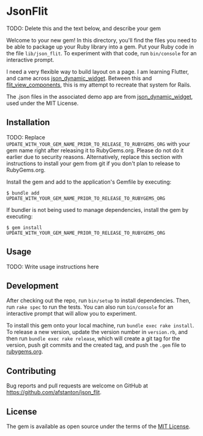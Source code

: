 # JsonFlit

TODO: Delete this and the text below, and describe your gem

Welcome to your new gem! In this directory, you'll find the files you need to be able to package up your Ruby library into a gem. Put your Ruby code in the file `lib/json_flit`. To experiment with that code, run `bin/console` for an interactive prompt.

I need a very flexible way to build layout on a page. I am learning Flutter, and came across [json_dynamic_widget](https://pub.dev/packages/json_dynamic_widget). Between this and [flit_view_components](https://github.com/afstanton/flit_view_components), this is my attempt to recreate that system for Rails.

The .json files in the associated demo app are from [json_dynamic_widget](https://github.com/peiffer-innovations/json_dynamic_widget/tree/main/example/assets/pages), used under the MIT License.

## Installation

TODO: Replace `UPDATE_WITH_YOUR_GEM_NAME_PRIOR_TO_RELEASE_TO_RUBYGEMS_ORG` with your gem name right after releasing it to RubyGems.org. Please do not do it earlier due to security reasons. Alternatively, replace this section with instructions to install your gem from git if you don't plan to release to RubyGems.org.

Install the gem and add to the application's Gemfile by executing:

    $ bundle add UPDATE_WITH_YOUR_GEM_NAME_PRIOR_TO_RELEASE_TO_RUBYGEMS_ORG

If bundler is not being used to manage dependencies, install the gem by executing:

    $ gem install UPDATE_WITH_YOUR_GEM_NAME_PRIOR_TO_RELEASE_TO_RUBYGEMS_ORG

## Usage

TODO: Write usage instructions here

## Development

After checking out the repo, run `bin/setup` to install dependencies. Then, run `rake spec` to run the tests. You can also run `bin/console` for an interactive prompt that will allow you to experiment.

To install this gem onto your local machine, run `bundle exec rake install`. To release a new version, update the version number in `version.rb`, and then run `bundle exec rake release`, which will create a git tag for the version, push git commits and the created tag, and push the `.gem` file to [rubygems.org](https://rubygems.org).

## Contributing

Bug reports and pull requests are welcome on GitHub at https://github.com/afstanton/json_flit.

## License

The gem is available as open source under the terms of the [MIT License](https://opensource.org/licenses/MIT).
